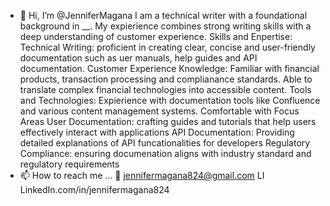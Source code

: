 - 👋 Hi, I’m @JenniferMagana
  I am a technical writer with a foundational background in __. My expierience combines strong writing skills with a deep understanding of customer experience.
  Skills and Enpertise:
        Technical Writing: proficient in creating clear, concise and user-friendly documentation such as uer manuals, help guides and API documentation.
        Customer Experience Knowledge: Familiar with financial products, transaction processing and complianance standards. Able to translate complex financial technologies into accessible content.
        Tools and Technologies: Expierience with documentation tools like Confluence and various content management systems. Comfortable with
  Focus Areas
        User Documentation: crafting guides and tutorials that help users effectively interact with applications
        API Documentation: Providing detailed explanations of API funcationalities for developers
        Regulatory Compliance: ensuring documenation aligns with industry standard and regulatory requirements
- 📫 How to reach me ...
      📧 jennifermagana824@gmail.com
      LI LinkedIn.com/in/jennifermagana824

<!---
JenniferMagana/JenniferMagana is a ✨ special ✨ repository because its `README.md` (this file) appears on your GitHub profile.
You can click the Preview link to take a look at your changes.
--->
